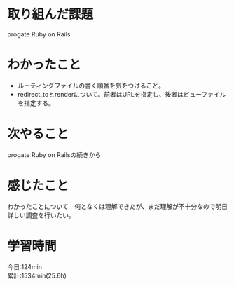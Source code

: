 # 取り組んだ課題  
progate Ruby on Rails  
# わかったこと   
- ルーティングファイルの書く順番を気をつけること。
- redirect_toとrenderについて。前者はURLを指定し、後者はビューファイルを指定する。
# 次やること
progate Ruby on Railsの続きから
# 感じたこと
わかったことについて　何となくは理解できたが、まだ理解が不十分なので明日詳しい調査を行いたい。  
# 学習時間  
今日:124min  
累計:1534min(25.6h) 
